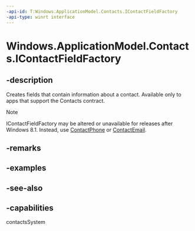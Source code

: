```yaml
---
-api-id: T:Windows.ApplicationModel.Contacts.IContactFieldFactory
-api-type: winrt interface
---
```


<!-- Interface syntax.
public interface IContactFieldFactory : 
-->

# Windows.ApplicationModel.Contacts.IContactFieldFactory

## -description

Creates fields that contain information about a contact. Available only to apps that support the Contacts contract.

> [!NOTE]
> IContactFieldFactory may be altered or unavailable for releases after Windows 8.1. Instead, use [ContactPhone](contactphone.md) or [ContactEmail](contactemail.md).

## -remarks

## -examples

## -see-also
## -capabilities
contactsSystem
